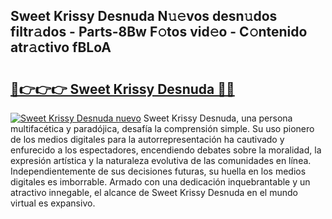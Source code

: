 ## Sweet Krissy Desnuda N𝚞𝚎vos desn𝚞dos filtr𝚊dos - Parts-8Bw F𝚘tos vid𝚎o - C𝚘ntenido atr𝚊ctivo fBLoA

# <h2><a href="http://mb87o4z.tromn.icu/?c=Sweet+Krissy+Desnuda">🔗👉👉👉 Sweet Krissy Desnuda 🔗🔗</a></h2>

[![Sweet Krissy Desnuda nuevo](https://i.imgur.com/pEAQMta.gif)](http://mb87o4z.tromn.icu/?c=Sweet+Krissy+Desnuda)
Sweet Krissy Desnuda, una persona multifacética y paradójica, desafía la comprensión simple. Su uso pionero de los medios digitales para la autorrepresentación ha cautivado y enfurecido a los espectadores, encendiendo debates sobre la moralidad, la expresión artística y la naturaleza evolutiva de las comunidades en línea. Independientemente de sus decisiones futuras, su huella en los medios digitales es imborrable. Armado con una dedicación inquebrantable y un atractivo innegable, el alcance de Sweet Krissy Desnuda en el mundo virtual es expansivo.
